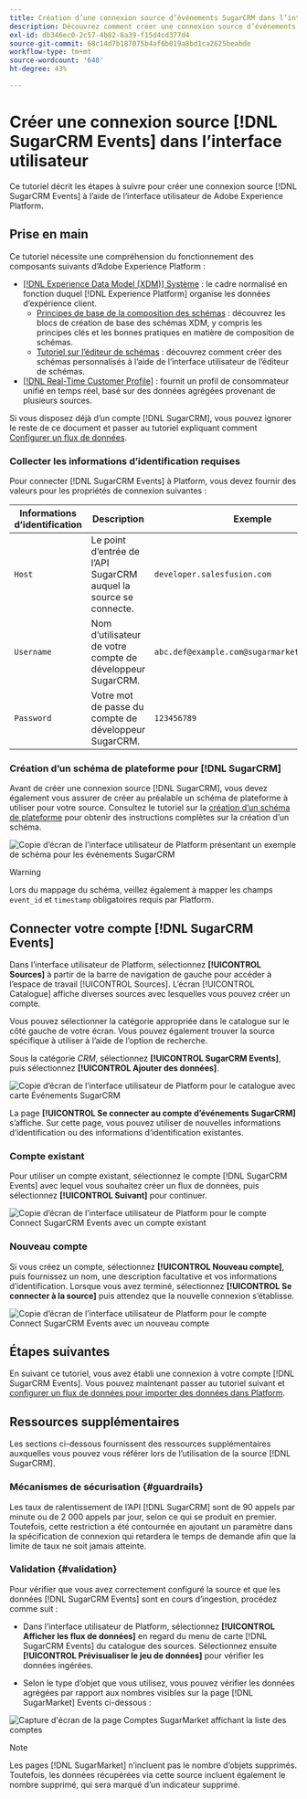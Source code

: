 ```yaml
---
title: Création d’une connexion source d’événements SugarCRM dans l’interface utilisateur
description: Découvrez comment créer une connexion source d’événements SugarCRM à l’aide de l’interface utilisateur de Adobe Experience Platform.
exl-id: db346ec0-2c57-4b82-8a39-f15d4cd377d4
source-git-commit: 68c14d7b187075b4af6b019a8bd1ca2625beabde
workflow-type: tm+mt
source-wordcount: '648'
ht-degree: 43%

---
```


# Créer une connexion source [!DNL SugarCRM Events] dans l’interface utilisateur

Ce tutoriel décrit les étapes à suivre pour créer une connexion source [!DNL SugarCRM Events] à l’aide de l’interface utilisateur de Adobe Experience Platform.

## Prise en main

Ce tutoriel nécessite une compréhension du fonctionnement des composants suivants d’Adobe Experience Platform : 

* [[!DNL Experience Data Model (XDM)] Système](../../../../../xdm/home.md) : le cadre normalisé en fonction duquel [!DNL Experience Platform] organise les données d’expérience client.
   * [Principes de base de la composition des schémas](../../../../../xdm/schema/composition.md) : découvrez les blocs de création de base des schémas XDM, y compris les principes clés et les bonnes pratiques en matière de composition de schémas.
   * [Tutoriel sur l’éditeur de schémas](../../../../../xdm/tutorials/create-schema-ui.md) : découvrez comment créer des schémas personnalisés à l’aide de l’interface utilisateur de l’éditeur de schémas.
* [[!DNL Real-Time Customer Profile]](../../../../../profile/home.md) : fournit un profil de consommateur unifié en temps réel, basé sur des données agrégées provenant de plusieurs sources.

Si vous disposez déjà d’un compte [!DNL SugarCRM], vous pouvez ignorer le reste de ce document et passer au tutoriel expliquant comment [Configurer un flux de données](../../dataflow/crm.md).

### Collecter les informations d’identification requises

Pour connecter [!DNL SugarCRM Events] à Platform, vous devez fournir des valeurs pour les propriétés de connexion suivantes :

| Informations d’identification | Description | Exemple |
| --- | --- | --- |
| `Host` | Le point d’entrée de l’API SugarCRM auquel la source se connecte. | `developer.salesfusion.com` |
| `Username` | Nom d’utilisateur de votre compte de développeur SugarCRM. | `abc.def@example.com@sugarmarketdemo000.com` |
| `Password` | Votre mot de passe du compte de développeur SugarCRM. | `123456789` |

### Création d’un schéma de plateforme pour [!DNL SugarCRM]

Avant de créer une connexion source [!DNL SugarCRM], vous devez également vous assurer de créer au préalable un schéma de plateforme à utiliser pour votre source. Consultez le tutoriel sur la [création d’un schéma de plateforme](../../../../../xdm/schema/composition.md) pour obtenir des instructions complètes sur la création d’un schéma.

![ Copie d’écran de l’interface utilisateur de Platform présentant un exemple de schéma pour les événements SugarCRM](../../../../images/tutorials/create/sugarcrm-events/sugarcrm-schema-events.png)

>[!WARNING]
>
>Lors du mappage du schéma, veillez également à mapper les champs `event_id` et `timestamp` obligatoires requis par Platform.

## Connecter votre compte [!DNL SugarCRM Events]

Dans l’interface utilisateur de Platform, sélectionnez **[!UICONTROL Sources]** à partir de la barre de navigation de gauche pour accéder à l’espace de travail [!UICONTROL Sources]. L’écran [!UICONTROL Catalogue] affiche diverses sources avec lesquelles vous pouvez créer un compte.

Vous pouvez sélectionner la catégorie appropriée dans le catalogue sur le côté gauche de votre écran. Vous pouvez également trouver la source spécifique à utiliser à l’aide de l’option de recherche.

Sous la catégorie *CRM*, sélectionnez **[!UICONTROL SugarCRM Events]**, puis sélectionnez **[!UICONTROL Ajouter des données]**.

![Copie d’écran de l’interface utilisateur de Platform pour le catalogue avec carte Événements SugarCRM](../../../../images/tutorials/create/sugarcrm-events/catalog-sugarcrm-events.png)

La page **[!UICONTROL Se connecter au compte d’événements SugarCRM]** s’affiche. Sur cette page, vous pouvez utiliser de nouvelles informations d’identification ou des informations d’identification existantes.

### Compte existant

Pour utiliser un compte existant, sélectionnez le compte [!DNL SugarCRM Events] avec lequel vous souhaitez créer un flux de données, puis sélectionnez **[!UICONTROL Suivant]** pour continuer.

![ Copie d’écran de l’interface utilisateur de Platform pour le compte Connect SugarCRM Events avec un compte existant ](../../../../images/tutorials/create/sugarcrm-events/existing.png)

### Nouveau compte

Si vous créez un compte, sélectionnez **[!UICONTROL Nouveau compte]**, puis fournissez un nom, une description facultative et vos informations d’identification. Lorsque vous avez terminé, sélectionnez **[!UICONTROL Se connecter à la source]** puis attendez que la nouvelle connexion s’établisse.

![ Copie d’écran de l’interface utilisateur de Platform pour le compte Connect SugarCRM Events avec un nouveau compte ](../../../../images/tutorials/create/sugarcrm-events/new.png)

## Étapes suivantes

En suivant ce tutoriel, vous avez établi une connexion à votre compte [!DNL SugarCRM Events]. Vous pouvez maintenant passer au tutoriel suivant et [configurer un flux de données pour importer des données dans Platform](../../dataflow/crm.md).

## Ressources supplémentaires

Les sections ci-dessous fournissent des ressources supplémentaires auxquelles vous pouvez vous référer lors de l’utilisation de la source [!DNL SugarCRM].

### Mécanismes de sécurisation {#guardrails}

Les taux de ralentissement de l’API [!DNL SugarCRM] sont de 90 appels par minute ou de 2 000 appels par jour, selon ce qui se produit en premier. Toutefois, cette restriction a été contournée en ajoutant un paramètre dans la spécification de connexion qui retardera le temps de demande afin que la limite de taux ne soit jamais atteinte.

### Validation {#validation}

Pour vérifier que vous avez correctement configuré la source et que les données [!DNL SugarCRM Events] sont en cours d’ingestion, procédez comme suit :

* Dans l’interface utilisateur de Platform, sélectionnez **[!UICONTROL Afficher les flux de données]** en regard du menu de carte [!DNL SugarCRM Events] du catalogue des sources. Sélectionnez ensuite **[!UICONTROL Prévisualiser le jeu de données]** pour vérifier les données ingérées.

* Selon le type d’objet que vous utilisez, vous pouvez vérifier les données agrégées par rapport aux nombres visibles sur la page [!DNL SugarMarket] Events ci-dessous :

![Capture d&#39;écran de la page Comptes SugarMarket affichant la liste des comptes](../../../../images/tutorials/create/sugarcrm-events/sugarmarket-events.png)

>[!NOTE]
>
>Les pages [!DNL SugarMarket] n’incluent pas le nombre d’objets supprimés. Toutefois, les données récupérées via cette source incluent également le nombre supprimé, qui sera marqué d’un indicateur supprimé.
